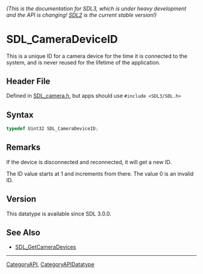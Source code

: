 ###### (This is the documentation for SDL3, which is under heavy development and the API is changing! [SDL2](https://wiki.libsdl.org/SDL2/) is the current stable version!)
# SDL_CameraDeviceID

This is a unique ID for a camera device for the time it is connected to the system, and is never reused for the lifetime of the application.

## Header File

Defined in [SDL_camera.h](https://github.com/libsdl-org/SDL/blob/main/include/SDL3/SDL_camera.h), but apps should use `#include <SDL3/SDL.h>`

## Syntax

```c
typedef Uint32 SDL_CameraDeviceID;
```

## Remarks

If the device is disconnected and reconnected, it will get a new ID.

The ID value starts at 1 and increments from there. The value 0 is an
invalid ID.

## Version

This datatype is available since SDL 3.0.0.

## See Also

* [SDL_GetCameraDevices](SDL_GetCameraDevices)

----
[CategoryAPI](CategoryAPI), [CategoryAPIDatatype](CategoryAPIDatatype)


